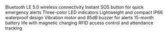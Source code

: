 Bluetooth LE 5.0 wireless connectivity
Instant SOS button for quick emergency alerts
Three-color LED indicators
Lightweight and compact
IP66 waterproof design
Vibration motor and 85dB buzzer for alerts
15-month battery life with magnetic charging
RFID access control and attendance tracking
